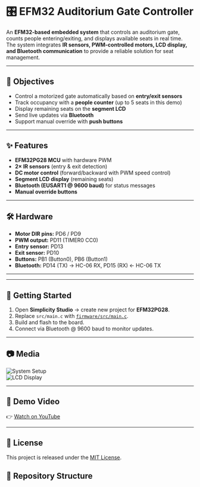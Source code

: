 # 🎛️ EFM32 Auditorium Gate Controller  

An **EFM32-based embedded system** that controls an auditorium gate, counts people entering/exiting, and displays available seats in real time.  
The system integrates **IR sensors, PWM-controlled motors, LCD display, and Bluetooth communication** to provide a reliable solution for seat management.  

---

## 🎯 Objectives
- Control a motorized gate automatically based on **entry/exit sensors**  
- Track occupancy with a **people counter** (up to 5 seats in this demo)  
- Display remaining seats on the **segment LCD**  
- Send live updates via **Bluetooth**  
- Support manual override with **push buttons**  

---

## ✨ Features
- **EFM32PG28 MCU** with hardware PWM  
- **2× IR sensors** (entry & exit detection)  
- **DC motor control** (forward/backward with PWM speed control)  
- **Segment LCD display** (remaining seats)  
- **Bluetooth (EUSART1 @ 9600 baud)** for status messages  
- **Manual override buttons**  

---

## 🛠️ Hardware
- **Motor DIR pins:** PD6 / PD9  
- **PWM output:** PD11 (TIMER0 CC0)  
- **Entry sensor:** PD13  
- **Exit sensor:**  PD10  
- **Buttons:** PB1 (Button0), PB6 (Button1)  
- **Bluetooth:** PD14 (TX) → HC-06 RX, PD15 (RX) ← HC-06 TX  

---


---

## 🚀 Getting Started
1. Open **Simplicity Studio** → create new project for **EFM32PG28**.  
2. Replace `src/main.c` with [`firmware/src/main.c`](firmware/src/main.c).  
3. Build and flash to the board.  
4. Connect via Bluetooth @ 9600 baud to monitor updates.  

---

## 📷 Media
![System Setup](media/image1.jpeg)  
![LCD Display](media/image2.jpeg)  

---

## 🎥 Demo Video
👉 [Watch on YouTube](https://youtu.be/kVEKkczSuOg?si=OT4P-HmoG5x-mjeY)  

---

## 📜 License
This project is released under the [MIT License](LICENSE).


## 📂 Repository Structure
